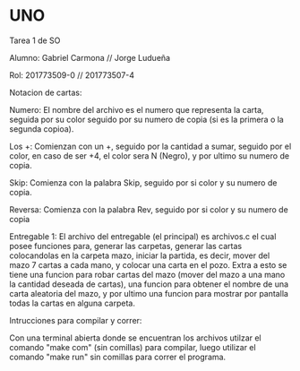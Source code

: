 # UNO
Tarea 1 de SO

Alumno: Gabriel Carmona // Jorge Ludueña

Rol:	201773509-0     // 201773507-4


Notacion de cartas:

Numero: El nombre del archivo es el numero que representa la carta, seguida por su color
		seguido por su numero de copia (si es la primera o la segunda copioa).
		
Los +: Comienzan con un +, seguido por la cantidad a sumar, seguido por el color, en caso
	   de ser +4, el color sera N  (Negro), y por ultimo su numero de copia.
	   
Skip: Comienza con la palabra Skip, seguido por si color y su numero de copia.

Reversa: Comienza con la palabra Rev, seguido por si color y su numero de copia


Entregable 1: El archivo del entregable (el principal) es archivos.c el cual posee funciones para, generar las carpetas,
			  generar las cartas colocandolas en la carpeta mazo, iniciar la partida, es decir, mover del mazo 7 cartas
			  a cada mano, y colocar una carta en el pozo. Extra a esto se tiene una funcion para robar cartas del mazo
			  (mover del mazo a una mano la cantidad deseada de cartas), una funcion para obtener el nombre de una 
			  carta aleatoria del mazo, y por ultimo una funcion para mostrar por pantalla todas la cartas en alguna
			  carpeta.

Intrucciones para compilar y correr: 

Con una terminal abierta donde se encuentran los archivos utilzar el comando "make com" (sin comillas) para compilar,
luego utilizar el comando "make run" sin comillas para correr el programa.
